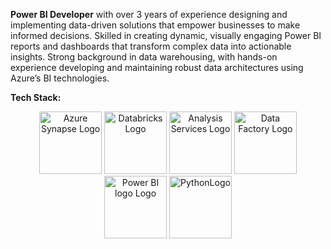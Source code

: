 **Power BI Developer** with over 3 years of experience designing and implementing data-driven solutions that empower businesses to make informed decisions. Skilled in creating dynamic, visually engaging Power BI reports and dashboards that transform complex data into actionable insights. Strong background in data warehousing, with hands-on experience developing and maintaining robust data architectures using Azure’s BI technologies.

**Tech Stack:**

<p align="center">
  <img src="https://seeklogo.com/images/A/azure-synapse-analytics-logo-B87A556A9C-seeklogo.com.png" alt="Azure Synapse Logo" width="100" />
  <img src="https://seeklogo.com/images/A/azure-databricks-logo-AB590543D3-seeklogo.com.png" alt="Databricks Logo" width="100" />
  <img src="https://seeklogo.com/images/A/azure-analysis-services-logo-23C57CEFE6-seeklogo.com.png" alt="Analysis Services Logo" width="100" />
  <img src="https://seeklogo.com/images/A/azure-data-factory-logo-06B3BC2DAD-seeklogo.com.png" alt="Data Factory Logo" width="100" />
  <img src="https://seeklogo.com/images/P/power-bi-icon-logo-E1B451ED39-seeklogo.com.png" alt="Power BI logo Logo" width="100" />
  <img src="https://images.seeklogo.com/logo-png/27/1/python-logo-png_seeklogo-273830.png?v=638687123350000000" alt="PythonLogo" width="100" />
</p>

